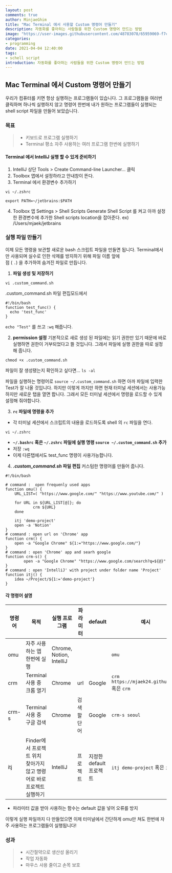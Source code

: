 ```yaml
---
layout: post
comments: true
author: MinjaeGhim
title: "Mac Terminal 에서 사용할 Custom 명령어 만들기"
description: 자동화를 좋아하는 사람들을 위한 Custom 명령어 만드는 방법
image: "https://user-images.githubusercontent.com/48783078/65959069-f7c54b00-e48b-11e9-9a09-76d493b1731a.png"
categories:
- programming
date: 2021-04-04 12:40:00
tags:
- schell script
introduction: 자동화를 좋아하는 사람들을 위한 Custom 명령어 만드는 방법
---
```


## Mac Terminal 에서 Custom 명령어 만들기
  
우리가 컴퓨터를 키면 항상 실행하는 프로그램들이 있습니다.
그 프로그램들을 여러번 클릭하며 하나씩 실행하지 않고 명령어 한번에 내가 원하는 프로그램들이 실행되는 shell script 파일을 만들어 보았습니다.
  
  
  
### 목표
>- 키보드로 프로그램 실행하기
>- Terminal 평소 자주 사용하는 여러 프로그램 한번에 실행하기
  

#### Terminal 에서 IntelliJ 실행 할 수 있게 준비하기
1.  IntelliJ 상단 Tools > Create Command-line Launcher...  클릭
2.  Toolbox 앱에서 설정하라고 안내창이 뜬다.
3.  Terminal 에서 환경변수 추가하기
```
vi ~/.zshrc
``` 
```  
export PATH=~/jetbrains:$PATH
 ```  
 4.  Toolbox 앱 Settings > Shell Scripts
	Generate Shell Script 를 켜고 아까 설정한 환경변수에 추가한 Shell scripts location을 잡아준다. 
	ex) /Users/mjaek/jetbrains


### 실행 파일 만들기

이제 모든 명령을 보관할 새로운 bash 스크립트 파일을 만들면 됩니다.
Terminal에서만 사용되며 실수로 인한 삭제를 방지하기 위해 파일 이름 앞에  
점 ( `.`) 을 추가하여 숨겨진 파일로 만듭니다.
1.  **파일 생성 및 저장하기**
```  
vi .custom_command.sh
```   
.custom_command.sh 파일 편집모드에서
```
#!/bin/bash  
function test_func() {  
  echo 'test_func'
}
```
 `echo "Test"` 를 쓰고 `:wq` 해줍니다.
 
2. **permission 설정**
기본적으로 새로 생성 된 파일에는 읽기 권한만 있기 때문에 바로 실행하면 권한이 거부되었다고 뜰 것입니다. 그래서 파일에 실행 권한을 따로 설정해 줍니다.
```  
chmod +x .custom_command.sh
```  

파일이 잘 생성됐는지 확인하고 싶다면... `ls -al`

파일을 실행하는 명령어로 `source ~/.custom_command.sh` 하면 아까 파일에 입력한 Test가 잘 나올 것입니다. 하지만 이렇게 까지만 하면 현재 터미널 세션에서는 사용가능 하지만 새로운 탭을 열면 합니다. 그래서 모든 터미널 세션에서 명령을 로드할 수 있게 설정해 줘야합니다.

3.   **`rc`  파일에 명령을 추가**

- 각 터미널 세션에서 스크립트의 내용을 로드하도록 shell 의 `rc`  파일을 연다.
```
vi ~/.zshrc
```
 - **`~/.bashrc` 혹은 `~/.zshrc` 파일에 실행 명령 `source ~/.custom_command.sh` 추가**
- 저장 `:wq`
- 이제 다른탭에서도 test_func 명령이 사용가능합니다.

4. ***.custom_command.sh* 파일 편집**
커스텀한 명령어를 만들어 줍니다.

```  
#!/bin/bash

# command :  open frequenly used apps
function omu() {
    URL_LIST=( "https://www.google.com/" "https://www.youtube.com/" )
    
    for URL in ${URL_LIST[@]}; do
            crm ${URL}
    done
    
    itj 'demo-project'
    open -a 'Notion'
}
# command : open url on 'Chrome' app
function crm() {
	open -a "Google Chrome" ${1:="https://www.google.com/"}
}
# command : open 'Chrome' app and searh google
function crm-s() {
        open -a "Google Chrome" "https://www.google.com/search?q=${@}"
}
# command : open 'IntelliJ' with project under folder name 'Project'
function itj() {
	idea ~/Project/${1:='demo-project'}
}
```  
#### 각 명령어 설명
|명령어| 목적 |  실행 프로그램 | 파라미터  | default | 예시
|--|--|--|--|--|--|
| omu | 자주 사용하는 앱 한번에 실행 | Chrome, Notion, IntelliJ ||| `omu` 
| crm | Terminal 사용 중 크롬 열기 | Chrome | url | Google | `crm https://mjaek24.github.io/` 혹은 `crm`
| crm-s | Terminal 사용 중 구글 검색 | Chrome| 검색할 단어 | Google | `crm-s seoul`
| itj | Finder에서 프로젝트 위치 찾아가지 않고 명령어로 바로 프로젝트 실행하기 | IntelliJ | 프로젝트 | 지정한 default 프로젝트 | `itj demo-project` 혹은 `itj`

* 파라미터 값을 받아 사용하는 함수는 default 값을 넣어 오류를 방지

이렇게 실행 파일까지 다 만들었으면
이제 터미널에서 간단하게 omu만 쳐도 한번에 자주 사용하는 프로그램들이 실행됩니다!


### 성과
>- 시간절약으로 생산성 올리기
>- 작업 자동화
>- 마우스 사용 줄이고 손목 보호
